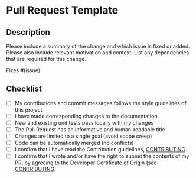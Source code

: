 # Pull Request Template

## Description

Please include a summary of the change and which issue is fixed or added.
Please also include relevant motivation and context.
List any dependencies that are required for this change.

Fixes #(issue)

## Checklist

- [ ] My contributions and commit messages follows the style guidelines of this project
- [ ] I have made corresponding changes to the documentation
- [ ] New and existing unit tests pass locally with my changes
- [ ] The Pull Request has an informative and human-readable title
- [ ] Changes are limited to a single goal (avoid scope creep)
- [ ] Code can be automatically merged (no conflicts)
- [ ] I confirm that I have read the Contribution guidelines, [CONTRIBUTING](https://github.com/ascpretro/.github/blob/main/CONTRIBUTING.adoc).
- [ ] I confirm that I wrote and/or have the right to submit the contents of my PR, by agreeing to the Developer Certificate of Origin (see [CONTRIBUTING](https://github.com/ascpretro/.github/blob/main/CONTRIBUTING.adoc).

